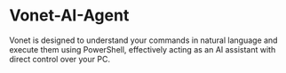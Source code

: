 # Vonet-AI-Agent
Vonet is designed to understand your commands in natural language and execute them using PowerShell, effectively acting as an AI assistant with direct control over your PC.
